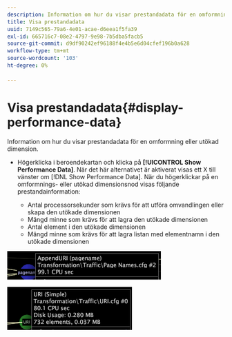 ```yaml
---
description: Information om hur du visar prestandadata för en omformning eller utökad dimension.
title: Visa prestandadata
uuid: 7149c565-79a6-4e01-acae-d6eea1f5fa39
exl-id: 665716c7-08e2-4797-9e98-7b5dba5facb5
source-git-commit: d9df90242ef96188f4e4b5e6d04cfef196b0a628
workflow-type: tm+mt
source-wordcount: '103'
ht-degree: 0%

---
```


# Visa prestandadata{#display-performance-data}

Information om hur du visar prestandadata för en omformning eller utökad dimension.

* Högerklicka i beroendekartan och klicka på **[!UICONTROL Show Performance Data]**. När det här alternativet är aktiverat visas ett X till vänster om [!DNL Show Performance Data]. När du högerklickar på en omformnings- eller utökad dimensionsnod visas följande prestandainformation:

   * Antal processorsekunder som krävs för att utföra omvandlingen eller skapa den utökade dimensionen
   * Mängd minne som krävs för att lagra den utökade dimensionen
   * Antal element i den utökade dimensionen
   * Mängd minne som krävs för att lagra listan med elementnamn i den utökade dimensionen

![](assets/vis_DependencyMap_PerfData_Transformation.png)

![](assets/vis_DependencyMap_PerfData_ExtDims.png)
